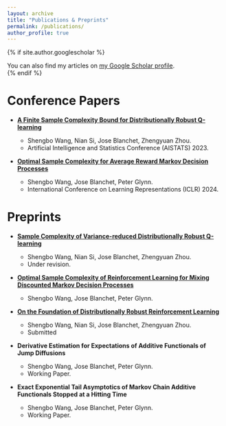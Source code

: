 ```yaml
---
layout: archive
title: "Publications & Preprints"
permalink: /publications/
author_profile: true
---
```


{% if site.author.googlescholar %}
  <div class="wordwrap">You can also find my articles on <a href="{{site.author.googlescholar}}">my Google Scholar profile</a>.</div>
{% endif %}


# Conference Papers
* [**A Finite Sample Complexity Bound for Distributionally Robust Q-learning**](https://arxiv.org/abs/2302.13203)
  - Shengbo Wang, Nian Si, Jose Blanchet, Zhengyuan Zhou.
  - Artificial Intelligence and Statistics Conference (AISTATS) 2023.

* [**Optimal Sample Complexity for Average Reward Markov Decision Processes**](https://arxiv.org/abs/2310.08833)
  - Shengbo Wang, Jose Blanchet, Peter Glynn.
  - International Conference on Learning Representations (ICLR) 2024.

# Preprints 
* [**Sample Complexity of Variance-reduced Distributionally Robust Q-learning**](https://arxiv.org/abs/2305.18420)
  - Shengbo Wang, Nian Si, Jose Blanchet, Zhengyuan Zhou. 
  - Under revision.

* [**Optimal Sample Complexity of Reinforcement Learning for Mixing Discounted Markov Decision Processes**](https://arxiv.org/abs/2302.07477)
  - Shengbo Wang, Jose Blanchet, Peter Glynn.

* [**On the Foundation of Distributionally Robust Reinforcement Learning**](https://arxiv.org/abs/2311.09018) 
  - Shengbo Wang, Nian Si, Jose Blanchet, Zhengyuan Zhou. 
  - Submitted

* **Derivative Estimation for Expectations of Additive Functionals of Jump Diffusions**
  - Shengbo Wang, Jose Blanchet, Peter Glynn. 
  - Working Paper. 

* **Exact Exponential Tail Asymptotics of Markov Chain Additive Functionals Stopped at a Hitting Time**
  - Shengbo Wang, Jose Blanchet, Peter Glynn. 
  - Working Paper.
